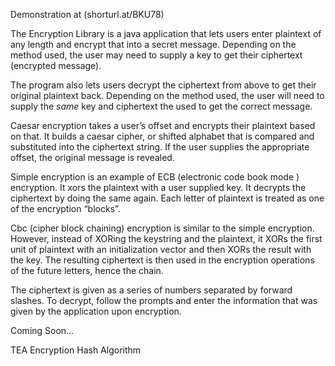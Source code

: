 
Demonstration at (shorturl.at/BKU78) 

The Encryption Library is a java application that lets users enter plaintext of any length and encrypt that into a secret message. Depending on the method used, the user may need to supply a key to get their ciphertext (encrypted message). 

The program also lets users decrypt the ciphertext from above to get their original plaintext back. Depending on the method used, the user will need to supply the *same* key and ciphertext the used to get the correct message.



Caesar encryption takes a user’s offset and encrypts their plaintext based on that. 
It builds a caesar cipher, or shifted alphabet that is compared and substituted into the ciphertext string.
If the user supplies the appropriate offset, the original message is revealed.




Simple encryption is an example of ECB (electronic code book mode ) encryption. It xors the plaintext with a user supplied key. It decrypts the ciphertext by doing the same again. Each letter of plaintext is treated as one of the encryption “blocks”.





Cbc (cipher block chaining) encryption is similar to the simple encryption. However, instead of XORing the keystring and the plaintext, it XORs the first unit of plaintext with an initialization vector and then XORs the result with the key. The resulting ciphertext is then used in the encryption operations of the future letters, hence the chain. 

The ciphertext is given as a series of numbers separated by forward slashes. To decrypt, follow the prompts and enter the information that was given by the application upon encryption.


Coming Soon…


TEA Encryption
Hash Algorithm

